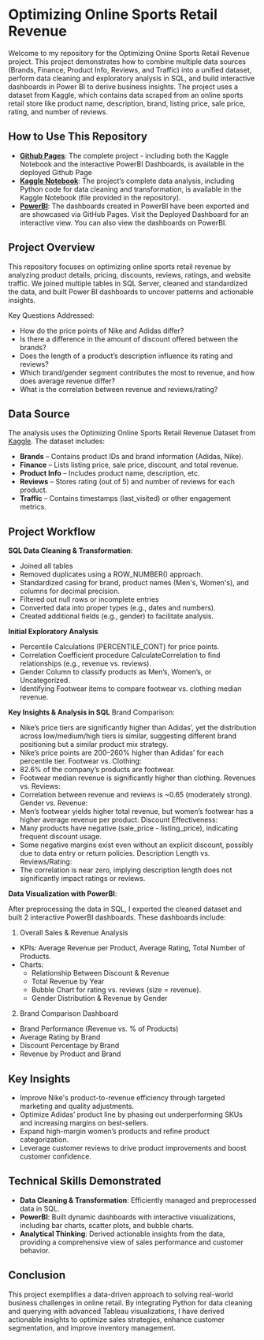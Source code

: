 # Optimizing Online Sports Retail Revenue

Welcome to my repository for the Optimizing Online Sports Retail Revenue  project. This project demonstrates how to combine multiple data sources (Brands, Finance, Product Info, Reviews, and Traffic) into a unified dataset, perform data cleaning and exploratory analysis in SQL, and build interactive dashboards in Power BI to derive business insights. The project uses a dataset from Kaggle, which contains data scraped from an online sports retail store like product name, description, brand, listing price, sale price, rating, and number of reviews.

## How to Use This Repository
- [**Github Pages**](https://ajaanek.github.io/Online-Retail-Sales-Analysis/): The complete project - including both the Kaggle Notebook and the interactive PowerBI Dashboards, is available in the deployed Github Page
- [**Kaggle Notebook**](https://www.kaggle.com/code/ajaanekanagasabai/sports-retail): The project’s complete data analysis, including Python code for data cleaning and transformation, is available in the Kaggle Notebook (file provided in the repository).
- [**PowerBI**](https://app.powerbi.com/view?r=eyJrIjoiYTkzN2U3ZWItNmM2Yi00ZjVhLTg4YWEtZTNiMDEzODg3YWY1IiwidCI6IjY0ZDEyMDc0LTcyNmUtNDE4NS1hMmM1LTdkYjUyMmUwZmYwZiJ9): The dashboards created in PowerBI have been exported and are showcased via GitHub Pages. Visit the Deployed Dashboard for an interactive view. You can also view the dashboards on PowerBI.

## Project Overview
This repository focuses on optimizing online sports retail revenue by analyzing product details, pricing, discounts, reviews, ratings, and website traffic. We joined multiple tables in SQL Server, cleaned and standardized the data, and built Power BI dashboards to uncover patterns and actionable insights.

Key Questions Addressed:
- How do the price points of Nike and Adidas differ?
- Is there a difference in the amount of discount offered between the brands?
- Does the length of a product’s description influence its rating and reviews?
- Which brand/gender segment contributes the most to revenue, and how does average revenue differ?
- What is the correlation between revenue and reviews/rating?


## Data Source
The analysis uses the Optimizing Online Sports Retail Revenue Dataset from [Kaggle](https://www.kaggle.com/datasets/irenewidyastuti/datacamp-optimizing-online-sports-retail-revenue?select=finance.csv). The dataset includes:
- **Brands** – Contains product IDs and brand information (Adidas, Nike).
- **Finance** – Lists listing price, sale price, discount, and total revenue.
- **Product Info** – Includes product name, description, etc.
- **Reviews** – Stores rating (out of 5) and number of reviews for each product.
- **Traffic** – Contains timestamps (last_visited) or other engagement metrics.

## Project Workflow
**SQL Data Cleaning & Transformation**:
- Joined all tables
- Removed duplicates using a ROW_NUMBER() approach.
- Standardized casing for brand, product names (Men's, Women's), and columns for decimal precision.
- Filtered out null rows or incomplete entries
- Converted data into proper types (e.g., dates and numbers).
- Created additional fields (e.g., gender) to facilitate analysis.

**Initial Exploratory Analysis**
- Percentile Calculations (PERCENTILE_CONT) for price points.
- Correlation Coefficient procedure CalculateCorrelation to find relationships (e.g., revenue vs. reviews).
- Gender Column to classify products as Men’s, Women’s, or Uncategorized.
- Identifying Footwear items to compare footwear vs. clothing median revenue.


**Key Insights & Analysis in SQL**
Brand Comparison:
- Nike’s price tiers are significantly higher than Adidas’, yet the distribution across low/medium/high tiers is similar, suggesting different brand positioning but a similar product mix strategy.
- Nike’s price points are 200–260% higher than Adidas’ for each percentile tier.
Footwear vs. Clothing:
- 82.6% of the company’s products are footwear.
- Footwear median revenue is significantly higher than clothing.
Revenues vs. Reviews:
- Correlation between revenue and reviews is ~0.65 (moderately strong).
Gender vs. Revenue:
- Men’s footwear yields higher total revenue, but women’s footwear has a higher average revenue per product.
Discount Effectiveness:
- Many products have negative (sale_price - listing_price), indicating frequent discount usage.
- Some negative margins exist even without an explicit discount, possibly due to data entry or return policies.
Description Length vs. Reviews/Rating:
- The correlation is near zero, implying description length does not significantly impact ratings or reviews.


**Data Visualization with PowerBI**:

After preprocessing the data in SQL, I exported the cleaned dataset and built 2 interactive PowerBI dashboards. These dashboards include:

1. Overall Sales & Revenue Analysis
- KPIs: Average Revenue per Product, Average Rating, Total Number of Products.
- Charts:
  - Relationship Between Discount & Revenue
  - Total Revenue by Year
  - Bubble Chart for rating vs. reviews (size = revenue).
  - Gender Distribution & Revenue by Gender
2. Brand Comparison Dashboard
- Brand Performance (Revenue vs. % of Products)
- Average Rating by Brand
- Discount Percentage by Brand
- Revenue by Product and Brand

  
## Key Insights
- Improve Nike's product-to-revenue efficiency through targeted marketing and quality adjustments.
- Optimize Adidas’ product line by phasing out underperforming SKUs and increasing margins on best-sellers.
- Expand high-margin women’s products and refine product categorization.
- Leverage customer reviews to drive product improvements and boost customer confidence.


## Technical Skills Demonstrated
- **Data Cleaning & Transformation**: Efficiently managed and preprocessed data in SQL.
- **PowerBI**: Built dynamic dashboards with interactive visualizations, including bar charts, scatter plots, and bubble charts.
- **Analytical Thinking**: Derived actionable insights from the data, providing a comprehensive view of sales performance and customer behavior.

## Conclusion
This project exemplifies a data-driven approach to solving real-world business challenges in online retail. By integrating Python for data cleaning and querying with advanced Tableau visualizations, I have derived actionable insights to optimize sales strategies, enhance customer segmentation, and improve inventory management.
